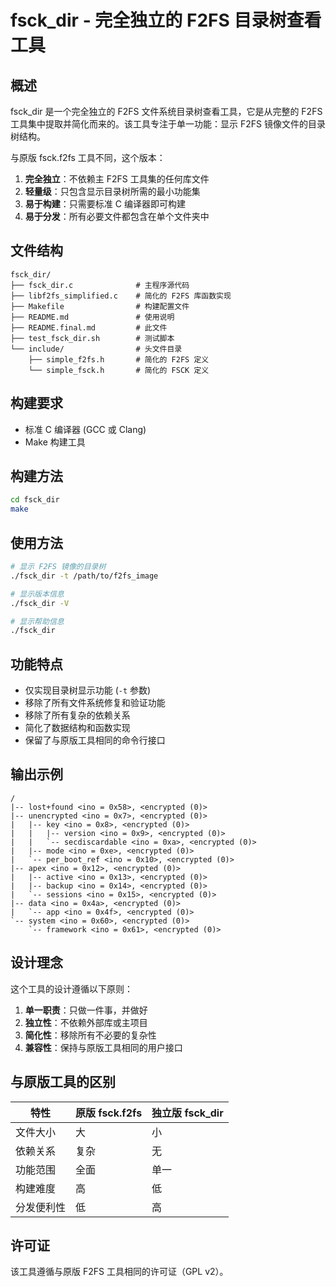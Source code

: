# fsck_dir - 完全独立的 F2FS 目录树查看工具

## 概述

fsck_dir 是一个完全独立的 F2FS 文件系统目录树查看工具，它是从完整的 F2FS 工具集中提取并简化而来的。该工具专注于单一功能：显示 F2FS 镜像文件的目录树结构。

与原版 fsck.f2fs 工具不同，这个版本：

1. **完全独立**：不依赖主 F2FS 工具集的任何库文件
2. **轻量级**：只包含显示目录树所需的最小功能集
3. **易于构建**：只需要标准 C 编译器即可构建
4. **易于分发**：所有必要文件都包含在单个文件夹中

## 文件结构

```
fsck_dir/
├── fsck_dir.c              # 主程序源代码
├── libf2fs_simplified.c    # 简化的 F2FS 库函数实现
├── Makefile                # 构建配置文件
├── README.md               # 使用说明
├── README.final.md         # 此文件
├── test_fsck_dir.sh        # 测试脚本
└── include/                # 头文件目录
    ├── simple_f2fs.h       # 简化的 F2FS 定义
    └── simple_fsck.h       # 简化的 FSCK 定义
```

## 构建要求

- 标准 C 编译器 (GCC 或 Clang)
- Make 构建工具

## 构建方法

```bash
cd fsck_dir
make
```

## 使用方法

```bash
# 显示 F2FS 镜像的目录树
./fsck_dir -t /path/to/f2fs_image

# 显示版本信息
./fsck_dir -V

# 显示帮助信息
./fsck_dir
```

## 功能特点

- 仅实现目录树显示功能 (`-t` 参数)
- 移除了所有文件系统修复和验证功能
- 移除了所有复杂的依赖关系
- 简化了数据结构和函数实现
- 保留了与原版工具相同的命令行接口

## 输出示例

```
/
|-- lost+found <ino = 0x58>, <encrypted (0)>
|-- unencrypted <ino = 0x7>, <encrypted (0)>
|   |-- key <ino = 0x8>, <encrypted (0)>
|   |   |-- version <ino = 0x9>, <encrypted (0)>
|   |   `-- secdiscardable <ino = 0xa>, <encrypted (0)>
|   |-- mode <ino = 0xe>, <encrypted (0)>
|   `-- per_boot_ref <ino = 0x10>, <encrypted (0)>
|-- apex <ino = 0x12>, <encrypted (0)>
|   |-- active <ino = 0x13>, <encrypted (0)>
|   |-- backup <ino = 0x14>, <encrypted (0)>
|   `-- sessions <ino = 0x15>, <encrypted (0)>
|-- data <ino = 0x4a>, <encrypted (0)>
|   `-- app <ino = 0x4f>, <encrypted (0)>
`-- system <ino = 0x60>, <encrypted (0)>
    `-- framework <ino = 0x61>, <encrypted (0)>
```

## 设计理念

这个工具的设计遵循以下原则：

1. **单一职责**：只做一件事，并做好
2. **独立性**：不依赖外部库或主项目
3. **简化性**：移除所有不必要的复杂性
4. **兼容性**：保持与原版工具相同的用户接口

## 与原版工具的区别

| 特性 | 原版 fsck.f2fs | 独立版 fsck_dir |
|------|----------------|-----------------|
| 文件大小 | 大 | 小 |
| 依赖关系 | 复杂 | 无 |
| 功能范围 | 全面 | 单一 |
| 构建难度 | 高 | 低 |
| 分发便利性 | 低 | 高 |

## 许可证

该工具遵循与原版 F2FS 工具相同的许可证（GPL v2）。